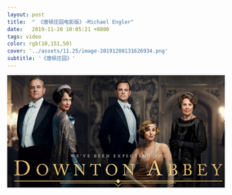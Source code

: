 ```yaml
---
layout: post
title:  " 《唐顿庄园电影版》-Michael Engler"
date:   2019-11-20 10:05:21 +0800
tags: video
color: rgb(10,151,50)
cover: '../assets/11.25/image-20191208131626934.png'
subtitle: '《唐顿庄园》'
---
```


![image-20191208131626934](/assets/11.25/image-20191208131626934.png)


